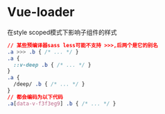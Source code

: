 # Vue-loader

在style scoped模式下影响子组件的样式
```css
// 某些预编译器sass less可能不支持 >>>,后两个是它的别名
.a >>> .b { /* ... */ }
.a {
  ::v-deep .b { /* ... */ }
}
.a {
  /deep/ .b { /* ... */ }
}
// 都会编码为以下代码
.a[data-v-f3f3eg9] .b { /* ... */ }
```